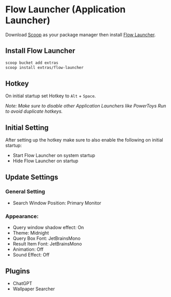 # Flow Launcher (Application Launcher)
Download [Scoop](https://github.com/BosEriko/scoop) as your package manager then install [Flow Launcher](https://scoop.sh/#/apps?q=flow+launcher).

## Install Flow Launcher
```sh
scoop bucket add extras
scoop install extras/flow-launcher
```

## Hotkey
On initial startup set Hotkey to `Alt` + `Space`.

_Note: Make sure to disable other Application Launchers like PowerToys Run to avoid duplicate hotkeys._

## Initial Setting
After setting up the hotkey make sure to also enable the following on initial startup:
- Start Flow Launcher on system startup
- Hide Flow Launcher on startup

## Update Settings
### General Setting
- Search Window Position: Primary Monitor
### Appearance:
- Query window shadow effect: On
- Theme: Midnight
- Query Box Font: JetBrainsMono
- Result Item Font: JetBrainsMono
- Animation: Off
- Sound Effect: Off

## Plugins
- ChatGPT
- Wallpaper Searcher